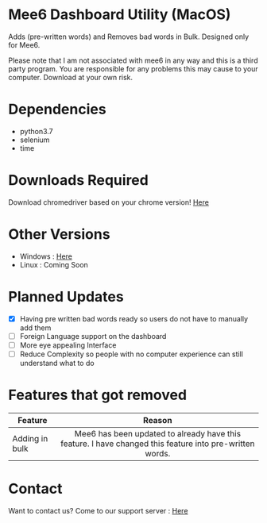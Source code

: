 # Mee6 Dashboard Utility (MacOS)
Adds (pre-written words) and Removes bad words in Bulk. Designed only for Mee6.

Please note that I am not associated with mee6 in any way and this is a third party program. You are responsible for any problems this may cause to your computer. Download at your own risk.

# Dependencies
- python3.7
- selenium
- time

# Downloads Required
Download chromedriver based on your chrome version!
[Here](https://sites.google.com/a/chromium.org/chromedriver/downloads)

# Other Versions
- Windows : [Here](https://github.com/Multivalence/Mee6_dashutility-Windows)
- Linux : Coming Soon

# Planned Updates
- [x] Having pre written bad words ready so users do not have to manually add them
- [ ] Foreign Language support on the dashboard
- [ ] More eye appealing Interface
- [ ] Reduce Complexity so people with no computer experience can still understand what to do

# Features that got removed
| Feature       | Reason        |
| ------------- |:-------------:| 
| Adding in bulk| Mee6 has been updated to already have this feature. I have changed this feature into pre-written words. | 
 


# Contact
Want to contact us? Come to our support server : [Here](https://discord.gg/vAY5DJR)

